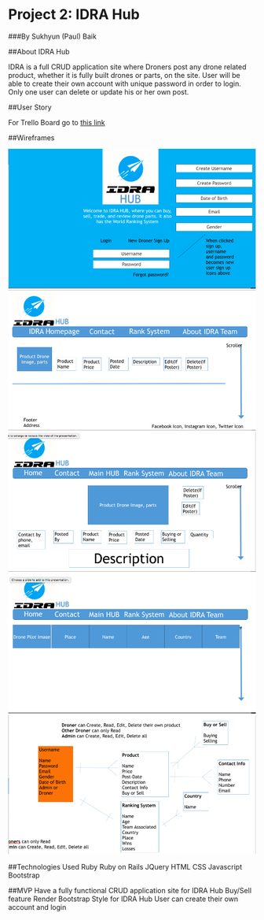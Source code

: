 # Project 2: IDRA Hub

###By Sukhyun (Paul) Baik

##About IDRA Hub

IDRA is a full CRUD application site where Droners post any drone related product, whether it is fully built drones or parts, on the site. User will be able to create their own account with unique password in order to login.  Only one user can delete or update his or her own post.  

##User Story

For Trello Board go to [this link](https://trello.com/b/qT39dMLx/wdi-project-2-idra-hub)

##Wireframes

![Home page](https://github.com/neonagx/Project-2-IDRA-Hub/blob/master/assets/Wireframe1.png)
![Main page](https://github.com/neonagx/Project-2-IDRA-Hub/blob/master/assets/Wireframe2.png)
![Posted page](https://github.com/neonagx/Project-2-IDRA-Hub/blob/master/assets/Wireframe3.png)
![Rank page](https://github.com/neonagx/Project-2-IDRA-Hub/blob/master/assets/Wireframe4.png)
![ERD](https://github.com/neonagx/Project-2-IDRA-Hub/blob/master/assets/ERD.png)

##Technologies Used
Ruby
Ruby on Rails
JQuery
HTML
CSS
Javascript
Bootstrap

##MVP
Have a fully functional CRUD application site for IDRA Hub Buy/Sell feature
Render Bootstrap Style for IDRA Hub
User can create their own account and login
